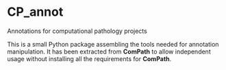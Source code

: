 # CP_annot
Annotations for computational pathology projects

This is a small Python package assembling the tools needed for annotation manipulation. It has been
extracted from __ComPath__ to allow independent usage without installing all the requirements for
__ComPath__.
